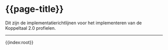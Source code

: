 # {{page-title}} 

Dit zijn de implementatierichtlijnen voor het implementeren van de Koppeltaal 2.0 profielen.

---

{{index:root}}